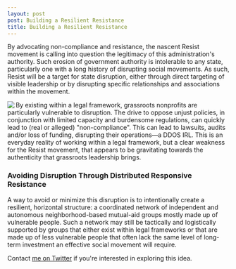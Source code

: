 ```yaml
---
layout: post
post: Building a Resilient Resistance
title: Building a Resilient Resistance
---
```


By advocating non-compliance and resistance, the nascent Resist movement is calling into question the legitimacy of this administration's authority. Such erosion of government authority is intolerable to any state, particularly one with a long history of disrupting social movements. As such, Resist will be a target for state disruption, either through direct targeting of visible leadership or by disrupting specific relationships and associations within the movement.

<img align="left" src="https://sanfranciscan.org/public/img/wobblyfishsm.jpeg"> By existing within a legal framework, grassroots nonprofits are particularly vulnerable to disruption. The drive to oppose unjust policies, in conjunction with limited capacity and burdensome regulations, can quickly lead to (real or alleged) "non-compliance". This can lead to lawsuits, audits and/or loss of funding, disrupting their operations—a DDOS IRL. This is an everyday reality of working within a legal framework, but a clear weakness for the Resist movement, that appears to be gravitating towards the authenticity that grassroots leadership brings.
<!--more-->
### Avoiding Disruption Through Distributed Responsive Resistance

A way to avoid or minimize this disruption is to intentionally create a resilient, horizontal structure: a coordinated network of independent and autonomous neighborhood-based mutual-aid groups mostly made up of vulnerable people. Such a network may still be tactically and logistically supported by groups that either exist within legal frameworks or that are made up of less vulnerable people that often lack the same level of long-term investment an effective social movement will require.

Contact [me on Twitter](https://twitter.com/elsanfranciscan) if you're interested in exploring this idea.
